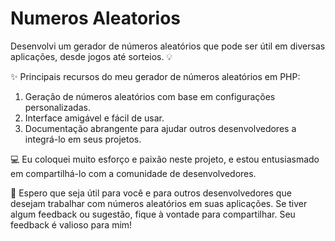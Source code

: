 # Numeros Aleatorios

Desenvolvi um gerador de números aleatórios que pode ser útil em diversas aplicações, desde jogos até sorteios. 💡

✨ Principais recursos do meu gerador de números aleatórios em PHP:

1. Geração de números aleatórios com base em configurações personalizadas.
2. Interface amigável e fácil de usar.
3. Documentação abrangente para ajudar outros desenvolvedores a integrá-lo em seus projetos.

💻 Eu coloquei muito esforço e paixão neste projeto, e estou entusiasmado em compartilhá-lo com a comunidade de desenvolvedores. 

🌟 Espero que seja útil para você e para outros desenvolvedores que desejam trabalhar com números aleatórios em suas aplicações. Se tiver algum feedback ou sugestão, fique à vontade para compartilhar. Seu feedback é valioso para mim!
